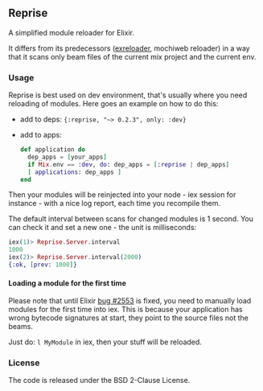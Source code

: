 ## Reprise

A simplified module reloader for Elixir.

It differs from its predecessors ([exreloader][1], mochiweb reloader)
in a way that it scans only beam files of the current mix project
and the current env.

[1]: http://github.com/yrashk/exreloader

### Usage

Reprise is best used on dev environment, that's usually where
you need reloading of modules. Here goes an example on how
to do this:

- add to deps: 
  `{:reprise, "~> 0.2.3", only: :dev}`

- add to apps:
    ```Elixir
    def application do
      dep_apps = [your_apps] 
      if Mix.env == :dev, do: dep_apps = [:reprise | dep_apps]
      [ applications: dep_apps ]
    end
    ```

Then your modules will be reinjected into your node - iex session
for instance - with a nice log report, each time you recompile them.

The default interval between scans for changed modules is 1 second.
You can check it and set a new one - the unit is milliseconds:
```Elixir
iex(1)> Reprise.Server.interval
1000
iex(2)> Reprise.Server.interval(2000)
{:ok, [prev: 1000]}
```

#### Loading a module for the first time

Please note that until Elixir [bug #2553](https://github.com/elixir-lang/elixir/issues/2533)
is fixed, you need to manually load modules for the first time into iex.
This is because your application has wrong bytecode signatures at start,
they point to the source files not the beams.

Just do: `l MyModule` in iex, then your stuff will be reloaded.

### License

The code is released under the BSD 2-Clause License.

